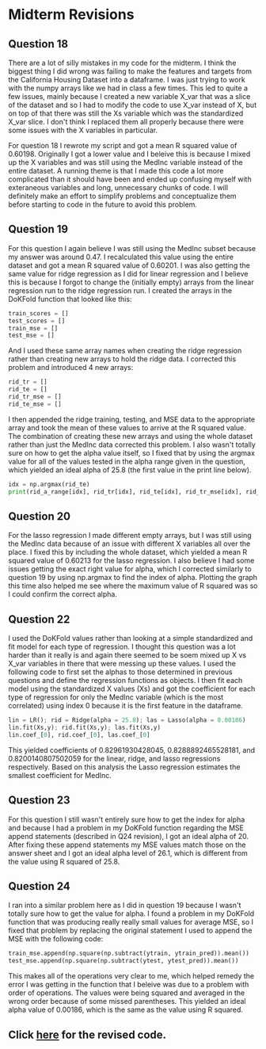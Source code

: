 # Midterm Revisions

## Question 18

There are a lot of silly mistakes in my code for the midterm. I think the biggest thing I did wrong was failing to make the features and targets from the California Housing Dataset into a dataframe. I was just trying to work with the numpy arrays like we had in class a few times. This led to quite a few issues, mainly because I created a new variable X_var that was a slice of the dataset and so I had to modify the code to use X_var instead of X, but on top of that there was still the Xs variable which was the standardized X_var slice. I don't think I replaced them all properly because there were some issues with the X variables in particular.

For question 18 I rewrote my script and got a mean R squared value of 0.60198. Originally I got a lower value and I beleive this is because I mixed up the X variables and was still using the MedInc variable instead of the entire dataset. A running theme is that I made this code a lot more complicated than it should have been and ended up confusing myself with exteraneous variables and long, unnecessary chunks of code. I will definitely make an effort to simplify problems and conceptualize them before starting to code in the future to avoid this problem.

## Question 19

For this question I again believe I was still using the MedInc subset because my answer was around 0.47. I recalculated this value using the entire dataset and got a mean R squared value of 0.60201. I was also getting the same value for ridge regression as I did for linear regression and I believe this is because I forgot to change the (initially empty) arrays from the linear regression run to the ridge regression run. I created the arrays in the DoKFold function that looked like this:

```python
train_scores = []
test_scores = []
train_mse = []
test_mse = []
 ```
And I used these same array names when creating the ridge regression rather than creating new arrays to hold the ridge data. I corrected this problem and introduced 4 new arrays:
 
 ```python 
rid_tr = []
rid_te = []
rid_tr_mse = []
rid_te_mse = []
```
I then appended the ridge training, testing, and MSE data to the appropriate array and took the mean of these values to arrive at the R squared value. The combination of creating these new arrays and using the whole dataset rather than just the MedInc data corrected this problem. I also wasn't totally sure on how to get the alpha value itself, so I fixed that by using the argmax value for all of the values tested in the alpha range given in the question, which yielded an ideal alpha of 25.8 (the first value in the print line below).

```python
idx = np.argmax(rid_te)
print(rid_a_range[idx], rid_tr[idx], rid_te[idx], rid_tr_mse[idx], rid_te_mse[idx])
```

## Question 20

For the lasso regression I made different empty arrays, but I was still using the MedInc data because of an issue with different X variables all over the place. I fixed this by including the whole dataset, which yielded a mean R squared value of 0.60213 for the lasso regression. I also believe I had some issues getting the exact right value for alpha, which I corrected similarly to question 19 by using np.argmax to find the index of alpha. Plotting the graph this time also helped me see where the maximum value of R squared was so I could confirm the correct alpha.

## Question 22

I used the DoKFold values rather than looking at a simple standardized and fit model for each type of regression. I thought this question was a lot harder than it really is and again there seemed to be soem mixed up X vs X_var variables in there that were messing up these values. I used the following code to first set the alphas to those determined in previous questions and define the regression functions as objects. I then fit each model using the standardized X values (Xs) and got the coefficient for each type of regression for only the MedInc variable (which is the most correlated) using index 0 because it is the first feature in the dataframe. 

```python
lin = LR(); rid = Ridge(alpha = 25.8); las = Lasso(alpha = 0.00186)
lin.fit(Xs,y); rid.fit(Xs,y); las.fit(Xs,y)
lin.coef_[0], rid.coef_[0], las.coef_[0]
```
This yielded coefficients of 0.82961930428045, 0.8288892465528181, and 0.8200140807502059 for the linear, ridge, and lasso regressions respectively. Based on this analysis the Lasso regression estimates the smallest coefficient for MedInc.

## Question 23

For this question I still wasn't entirely sure how to get the index for alpha and because I had a problem in my DoKFold function regarding the MSE append statements (described in Q24 revision), I got an ideal alpha of 20. After fixing these append statements my MSE values match those on the answer sheet and I got an ideal alpha level of 26.1, which is different from the value using R squared of 25.8.

## Question 24

I ran into a similar problem here as I did in question 19 because I wasn't totally sure how to get the value for alpha. I found a problem in my DoKFold function that was producing really really small values for average MSE, so I fixed that problem by replacing the original statement I used to append the MSE with the following code:

```python
train_mse.append(np.square(np.subtract(ytrain, ytrain_pred)).mean())
test_mse.append(np.square(np.subtract(ytest, ytest_pred)).mean())
```
This makes all of the operations very clear to me, which helped remedy the error I was getting in the function that I beleive was due to a problem with order of operations. The values were being squared and averaged in the wrong order because of some missed parentheses. This yielded an ideal alpha value of 0.00186, which is the same as the value using R squared.  

## Click [here](https://kemckee.github.io/Data146/midterm_corrections.py) for the revised code.

